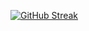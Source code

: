 [![GitHub Streak](https://streak-stats.demolab.com?user=subhagamer&theme=tokyonight&hide_border=true&date_format=M%20j%5B%2C%20Y%5D&ring=EB5454)](https://git.io/streak-stats)
